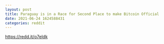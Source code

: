 ```yaml
--- 
layout: post 
title: Paraguay is in a Race for Second Place to make Bitcoin Official Currency: Voting Happening next Month 
date: 2021-06-24 1624588431 
categories: reddit 
--- 
```

https://redd.it/o7eldk